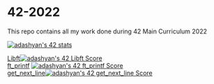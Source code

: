 # 42-2022
This repo contains all my work done during 42 Main Curriculum 2022

[![adashyan's 42 stats](https://badge42.vercel.app/api/v2/cl8pzk32b00440hl2cbyrt562/stats?cursusId=21&coalitionId=259)](https://github.com/JaeSeoKim/badge42)

[Libft](https://github.com/AniDashyan/42-2022/tree/main/libft)[![adashyan's 42 Libft Score](https://badge42.vercel.app/api/v2/cl8pzk32b00440hl2cbyrt562/project/2527412)](https://github.com/JaeSeoKim/badge42)
<br>
[ft_printf](https://github.com/AniDashyan/42-2022/tree/main/ft_printf) [![adashyan's 42 ft_printf Score](https://badge42.vercel.app/api/v2/cl8pzk32b00440hl2cbyrt562/project/2584488)](https://github.com/JaeSeoKim/badge42)
<br>
[get_next_line](https://github.com/AniDashyan/42-2022/tree/main/get_next_line)[![adashyan's 42 get_next_line Score](https://badge42.vercel.app/api/v2/cl8pzk32b00440hl2cbyrt562/project/2584522)](https://github.com/JaeSeoKim/badge42)
